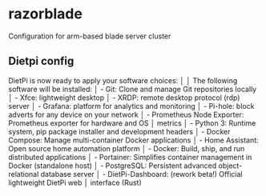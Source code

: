 # razorblade
Configuration for arm-based blade server cluster


## Dietpi config

 DietPi is now ready to apply your software choices:
│
│ The following software will be installed:
│  - Git: Clone and manage Git repositories locally
│  - Xfce: lightweight desktop
│  - XRDP: remote desktop protocol (rdp) server
│  - Grafana: platform for analytics and monitoring
│  - Pi-hole: block adverts for any device on your network
│  - Prometheus Node Exporter: Prometheus exporter for hardware and OS
│ metrics
│  - Python 3: Runtime system, pip package installer and development headers
│  - Docker Compose: Manage multi-container Docker applications
│  - Home Assistant: Open source home automation platform
│  - Docker: Build, ship, and run distributed applications
│  - Portainer: Simplifies container management in Docker (standalone host)
│  - PostgreSQL: Persistent advanced object-relational database server
│  - DietPi-Dashboard: (rework beta!) Official lightweight DietPi web
│ interface (Rust)
